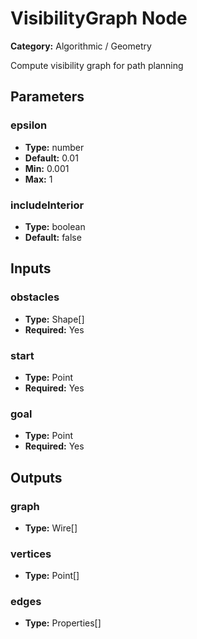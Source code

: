 
# VisibilityGraph Node

**Category:** Algorithmic / Geometry

Compute visibility graph for path planning

## Parameters


### epsilon
- **Type:** number
- **Default:** 0.01
- **Min:** 0.001
- **Max:** 1



### includeInterior
- **Type:** boolean
- **Default:** false





## Inputs


### obstacles
- **Type:** Shape[]
- **Required:** Yes



### start
- **Type:** Point
- **Required:** Yes



### goal
- **Type:** Point
- **Required:** Yes



## Outputs


### graph
- **Type:** Wire[]



### vertices
- **Type:** Point[]



### edges
- **Type:** Properties[]




